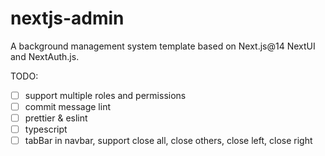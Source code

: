 # nextjs-admin

A background management system template based on Next.js@14 NextUI and NextAuth.js.

TODO:

- [ ] support multiple roles and permissions
- [ ] commit message lint
- [ ] prettier & eslint
- [ ] typescript
- [ ] tabBar in navbar, support close all, close others, close left, close right
